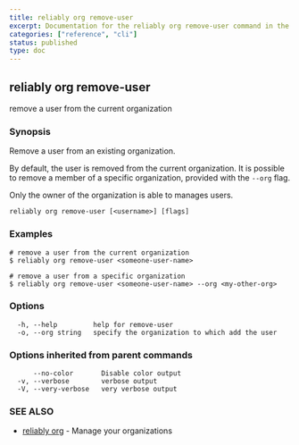 ```yaml
---
title: reliably org remove-user
excerpt: Documentation for the reliably org remove-user command in the Reliably CLI
categories: ["reference", "cli"]
status: published
type: doc
---
```

## reliably org remove-user

remove a user from the current organization

### Synopsis

Remove a user from an existing organization.

By default, the user is removed from the current organization.
It is possible to remove a member of a specific organization,
provided with the `--org` flag.

Only the owner of the organization is able to manages users.

```
reliably org remove-user [<username>] [flags]
```

### Examples

```
# remove a user from the current organization
$ reliably org remove-user <someone-user-name>

# remove a user from a specific organization
$ reliably org remove-user <someone-user-name> --org <my-other-org>
```

### Options

```
  -h, --help         help for remove-user
  -o, --org string   specify the organization to which add the user
```

### Options inherited from parent commands

```
      --no-color       Disable color output
  -v, --verbose        verbose output
  -V, --very-verbose   very verbose output
```

### SEE ALSO

* [reliably org](/docs/reference/cli/reliably-org/)	 - Manage your organizations

